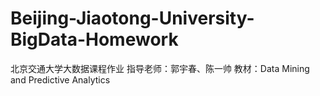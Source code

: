 # Beijing-Jiaotong-University-BigData-Homework
北京交通大学大数据课程作业 指导老师：郭宇春、陈一帅 教材：Data Mining and Predictive Analytics
